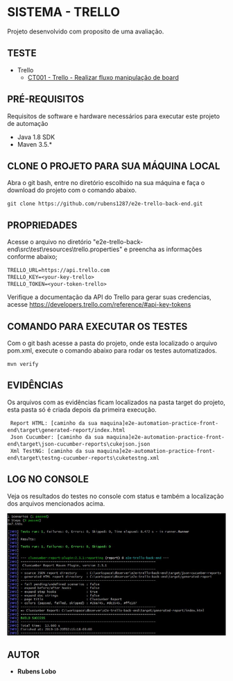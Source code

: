 # SISTEMA - TRELLO

Projeto desenvolvido com proposito de uma avaliação.

## TESTE

*   Trello
    * [CT001 - Trello - Realizar fluxo manipulação de board](feature/Trello.feature)

## PRÉ-REQUISITOS

Requisitos de software e hardware necessários para executar este projeto de automação

*   Java 1.8 SDK
*   Maven 3.5.*

## CLONE O PROJETO PARA SUA MÁQUINA LOCAL

Abra o git bash, entre no diretório escolhido na sua máquina e faça o download do projeto com o comando abaixo.

```
git clone https://github.com/rubens1287/e2e-trello-back-end.git
```

## PROPRIEDADES

Acesse o arquivo no diretório "e2e-trello-back-end\src\test\resources\trello.properties" e preencha as informações conforme abaixo;
    
```
TRELLO_URL=https://api.trello.com
TRELLO_KEY=<your-key-trello>
TRELLO_TOKEN=<your-token-trello>
``` 

Verifique a documentação da API do Trello para gerar suas credencias, acesse https://developers.trello.com/reference/#api-key-tokens


## COMANDO PARA EXECUTAR OS TESTES

Com o git bash acesse a pasta do projeto, onde esta localizado o arquivo pom.xml, execute o comando abaixo para rodar os testes automatizados.

```
mvn verify
```

## EVIDÊNCIAS

Os arquivos com as evidências ficam localizados na pasta target do projeto, esta pasta só é criada depois da primeira execução.

```
 Report HTML: [caminho da sua maquina]e2e-automation-practice-front-end\target\generated-report/index.html
 Json Cucumber: [caminho da sua maquina]e2e-automation-practice-front-end\target\json-cucumber-reports\cukejson.json
 Xml TestNG: [caminho da sua maquina]e2e-automation-practice-front-end\target\testng-cucumber-reports\cuketestng.xml
```

## LOG NO CONSOLE

Veja os resultados do testes no console com status e também a localização dos arquivos mencionados acima.

<div align="center">
    <img id="header" src="./src/test/resources/images/resultado.jpg" />
</div>

## AUTOR

* **Rubens Lobo**